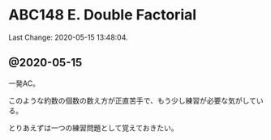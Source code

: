 # ABC148 E. Double Factorial

Last Change: 2020-05-15 13:48:04.

## @2020-05-15

一発AC。

このような約数の個数の数え方が正直苦手で、もう少し練習が必要な気がしている。

とりあえずは一つの練習問題として覚えておきたい。


